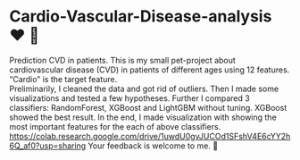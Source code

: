 # Cardio-Vascular-Disease-analysis :heart: :hospital:
Prediction CVD in patients.
This is my small pet-project about cardiovascular disease (CVD) in patients of different ages using 12 features. “Cardio” is the target feature.  
Preliminarily, I cleaned the data and got rid of outliers.
Then I made some visualizations and tested a few hypotheses.
Further I compared 3 classifiers: RandomForest, XGBoost and LightGBM without tuning.
XGBoost showed the best result.
In the end, I made visualization with showing the most important features for the each of above classifiers.
https://colab.research.google.com/drive/1uwdU0gvJUCOd1SFshV4E6cYY2h6Q_af0?usp=sharing
Your feedback is welcome to me. :raised_hands:
